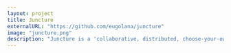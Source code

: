 ```yaml
---
layout: project
title: Juncture
externalURL: "https://github.com/eugolana/juncture"
image: "juncture.png"
description: "Juncture is a 'collaborative, distributed, choose-your-ownadventure', my first experiment using ethereum smart contracts and IPFS distributed file system. "
---
```

   